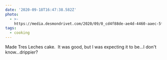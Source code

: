 ```yaml
---
date: '2020-09-18T16:47:38.582Z'
photo:
  - >-
    https://media.desmondrivet.com/2020/09/0_cd4f88de-ae4d-4460-aaec-5f3f49626824.jpg
tags:
  - cooking
---
```


Made Tres Leches cake. &nbsp;It was good, but I was expecting it to be...I don't know...drippier? 
